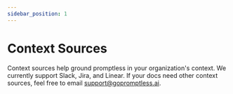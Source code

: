 ```yaml
---
sidebar_position: 1
---
```


# Context Sources

Context sources help ground promptless in your organization's context. We currently support Slack, Jira, and Linear. If your docs need other context sources, feel free to email support@gopromptless.ai. 